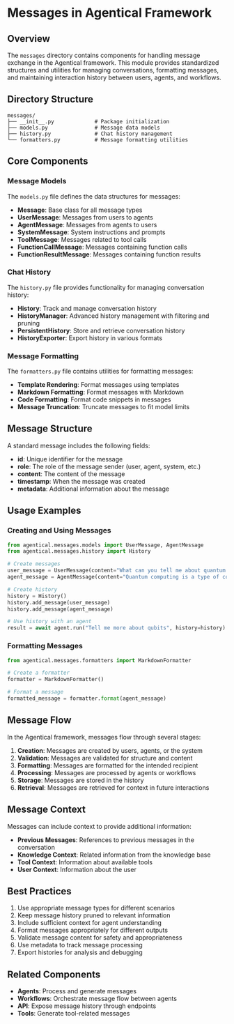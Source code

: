 # Messages in Agentical Framework

## Overview

The `messages` directory contains components for handling message exchange in the Agentical framework. This module provides standardized structures and utilities for managing conversations, formatting messages, and maintaining interaction history between users, agents, and workflows.

## Directory Structure

```
messages/
├── __init__.py             # Package initialization
├── models.py               # Message data models
├── history.py              # Chat history management
└── formatters.py           # Message formatting utilities
```

## Core Components

### Message Models

The `models.py` file defines the data structures for messages:

- **Message**: Base class for all message types
- **UserMessage**: Messages from users to agents
- **AgentMessage**: Messages from agents to users
- **SystemMessage**: System instructions and prompts
- **ToolMessage**: Messages related to tool calls
- **FunctionCallMessage**: Messages containing function calls
- **FunctionResultMessage**: Messages containing function results

### Chat History

The `history.py` file provides functionality for managing conversation history:

- **History**: Track and manage conversation history
- **HistoryManager**: Advanced history management with filtering and pruning
- **PersistentHistory**: Store and retrieve conversation history
- **HistoryExporter**: Export history in various formats

### Message Formatting

The `formatters.py` file contains utilities for formatting messages:

- **Template Rendering**: Format messages using templates
- **Markdown Formatting**: Format messages with Markdown
- **Code Formatting**: Format code snippets in messages
- **Message Truncation**: Truncate messages to fit model limits

## Message Structure

A standard message includes the following fields:

- **id**: Unique identifier for the message
- **role**: The role of the message sender (user, agent, system, etc.)
- **content**: The content of the message
- **timestamp**: When the message was created
- **metadata**: Additional information about the message

## Usage Examples

### Creating and Using Messages

```python
from agentical.messages.models import UserMessage, AgentMessage
from agentical.messages.history import History

# Create messages
user_message = UserMessage(content="What can you tell me about quantum computing?")
agent_message = AgentMessage(content="Quantum computing is a type of computing that uses quantum phenomena...")

# Create history
history = History()
history.add_message(user_message)
history.add_message(agent_message)

# Use history with an agent
result = await agent.run("Tell me more about qubits", history=history)
```

### Formatting Messages

```python
from agentical.messages.formatters import MarkdownFormatter

# Create a formatter
formatter = MarkdownFormatter()

# Format a message
formatted_message = formatter.format(agent_message)
```

## Message Flow

In the Agentical framework, messages flow through several stages:

1. **Creation**: Messages are created by users, agents, or the system
2. **Validation**: Messages are validated for structure and content
3. **Formatting**: Messages are formatted for the intended recipient
4. **Processing**: Messages are processed by agents or workflows
5. **Storage**: Messages are stored in the history
6. **Retrieval**: Messages are retrieved for context in future interactions

## Message Context

Messages can include context to provide additional information:

- **Previous Messages**: References to previous messages in the conversation
- **Knowledge Context**: Related information from the knowledge base
- **Tool Context**: Information about available tools
- **User Context**: Information about the user

## Best Practices

1. Use appropriate message types for different scenarios
2. Keep message history pruned to relevant information
3. Include sufficient context for agent understanding
4. Format messages appropriately for different outputs
5. Validate message content for safety and appropriateness
6. Use metadata to track message processing
7. Export histories for analysis and debugging

## Related Components

- **Agents**: Process and generate messages
- **Workflows**: Orchestrate message flow between agents
- **API**: Expose message history through endpoints
- **Tools**: Generate tool-related messages